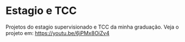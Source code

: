 # Estagio e TCC
Projetos do estagio supervisionado e TCC da minha graduação.
Veja o projeto em: https://youtu.be/6jPMx8OiZv4
